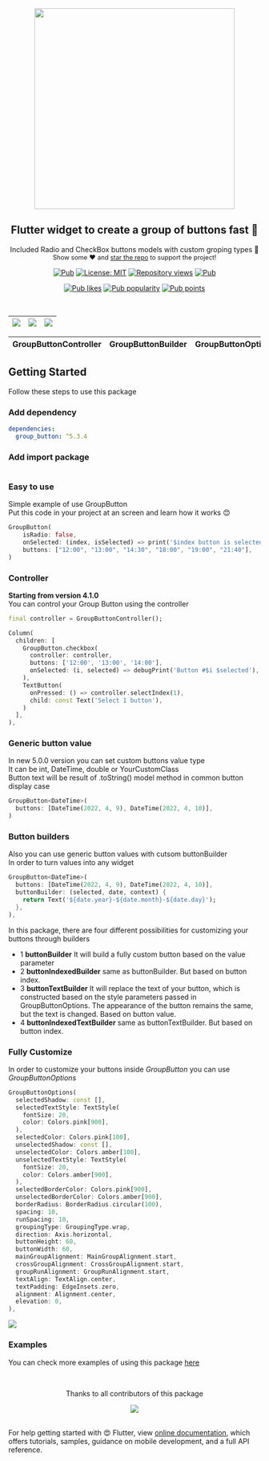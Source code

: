 <div align="center">
  <img src="https://github.com/Frezyx/group_button/blob/master/example/rep_files/new/logo.svg?raw=true" width="400px">
</div>

<h2 align="center"> Flutter widget to create a group of buttons fast 🚀 </h2>

<p align="center">
Included Radio and CheckBox buttons models with custom groping types 🤤
   <br>
   <span style="font-size: 0.9em"> Show some ❤️ and <a href="https://github.com/Frezyx/group_button">star the repo</a> to support the project! </span>
</p>

<p align="center">
  <a href="https://pub.dev/packages/group_button"><img src="https://img.shields.io/pub/v/group_button.svg" alt="Pub"></a>
  <a href="https://opensource.org/licenses/MIT"><img src="https://img.shields.io/badge/license-MIT-blue.svg" alt="License: MIT"></a>
  <a href="https://github.com/Frezyx/group_button"><img src="https://hits.dwyl.com/Frezyx/group_button.svg?style=flat" alt="Repository views"></a>
  <a href="https://github.com/Frezyx/group_button"><img src="https://img.shields.io/github/stars/Frezyx/group_button?style=social" alt="Pub"></a>
</p>
<p align="center">
  <a href="https://pub.dev/packages/group_button/score"><img src="https://img.shields.io/pub/likes/group_button?logo=flutter" alt="Pub likes"></a>
  <a href="https://pub.dev/packages/group_button/score"><img src="https://img.shields.io/pub/popularity/group_button?logo=flutter" alt="Pub popularity"></a>
  <a href="https://pub.dev/packages/group_button/score"><img src="https://img.shields.io/pub/points/group_button?logo=flutter" alt="Pub points"></a>
</p>

<br>



|    ![](https://github.com/Frezyx/group_button/blob/master/example/rep_files/new/e1.gif?raw=true)     |    ![](https://github.com/Frezyx/group_button/blob/master/example/rep_files/new/e2.gif?raw=true)     | ![](https://github.com/Frezyx/group_button/blob/master/example/rep_files/new/e3.gif?raw=true) |
| :------------------------------: | :------------------------------: | :------------------------------: |

| GroupButtonController | GroupButtonBuilder | GroupButtonOptions |
| :------------------------------: | :------------------------------: | :------------------------------: |


## Getting Started
Follow these steps to use this package

### Add dependency

```yaml
dependencies:
  group_button: ^5.3.4
```

### Add import package

```dart

```

### Easy to use
Simple example of use GroupButton<br>
Put this code in your project at an screen and learn how it works 😊

```dart
GroupButton(
    isRadio: false,
    onSelected: (index, isSelected) => print('$index button is selected'),
    buttons: ["12:00", "13:00", "14:30", "18:00", "19:00", "21:40"],
)
```

### Controller
**Starting from version 4.1.0** <br>
You can control your Group Button using the controller

```dart
final controller = GroupButtonController();

Column(
  children: [
    GroupButton.checkbox(
      controller: controller,
      buttons: ['12:00', '13:00', '14:00'],
      onSelected: (i, selected) => debugPrint('Button #$i $selected'),
    ),
    TextButton(
      onPressed: () => controller.selectIndex(1),
      child: const Text('Select 1 button'),
    )
  ],
),
```

### Generic button value
In new 5.0.0 version you can set custom buttons value type <br>
It can be int, DateTime, double or YourCustomClass <br>
Button text will be result of .toString() model method in common button display case <br>
```dart
GroupButton<DateTime>(
  buttons: [DateTime(2022, 4, 9), DateTime(2022, 4, 10)],
)
```

### Button builders

Also you can use generic button values with cutsom buttonBuilder <br>
In order to turn values into any widget
```dart
GroupButton<DateTime>(
  buttons: [DateTime(2022, 4, 9), DateTime(2022, 4, 10)],
  buttonBuilder: (selected, date, context) {
    return Text('${date.year}-${date.month}-${date.day}');
  },
),
```

In this package, there are four different possibilities for customizing your buttons through builders

- 1 **buttonBuilder** It will build a fully custom button based on the value parameter
- 2 **buttonIndexedBuilder** same as buttonBuilder. But based on button index. 
- 3 **buttonTextBuilder** It will replace the text of your button, which is constructed based on the style parameters passed in GroupButtonOptions. The appearance of the button remains the same, but the text is changed. Based on button value. 
- 4 **buttonIndexedTextBuilder** same as buttonTextBuilder. But based on button index. 

### Fully Customize
In order to customize your buttons inside *GroupButton* you can use *GroupButtonOptions*

```dart
GroupButtonOptions(
  selectedShadow: const [],
  selectedTextStyle: TextStyle(
    fontSize: 20,
    color: Colors.pink[900],
  ),
  selectedColor: Colors.pink[100],
  unselectedShadow: const [],
  unselectedColor: Colors.amber[100],
  unselectedTextStyle: TextStyle(
    fontSize: 20,
    color: Colors.amber[900],
  ),
  selectedBorderColor: Colors.pink[900],
  unselectedBorderColor: Colors.amber[900],
  borderRadius: BorderRadius.circular(100),
  spacing: 10,
  runSpacing: 10,
  groupingType: GroupingType.wrap,
  direction: Axis.horizontal,
  buttonHeight: 60,
  buttonWidth: 60,
  mainGroupAlignment: MainGroupAlignment.start,
  crossGroupAlignment: CrossGroupAlignment.start,
  groupRunAlignment: GroupRunAlignment.start,
  textAlign: TextAlign.center,
  textPadding: EdgeInsets.zero,
  alignment: Alignment.center,
  elevation: 0,
),
```

![](https://github.com/Frezyx/group_button/blob/master/example/rep_files/options_example.png?raw=true) 

### Examples
You can check more examples of using this package [here](example/lib)

<br>
<div align="center" >
  <p>Thanks to all contributors of this package</p>
  <a href="https://github.com/Frezyx/group_button/graphs/contributors">
    <img src="https://contrib.rocks/image?repo=Frezyx/group_button" />
  </a>
</div>
<br>

For help getting started with 😍 Flutter, view
[online documentation](https://flutter.dev/docs), which offers tutorials, 
samples, guidance on mobile development, and a full API reference.


